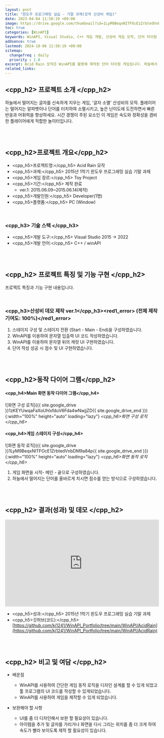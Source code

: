 ```yaml
---
layout: post
title: "윈도우 프로그래밍 실습 - 기말 과제(모작 산성비 게임)"
date: 2023-04-04 11:50:19 +09:00
image: https://drive.google.com/thumbnail?id=1LyM9BeqxNITFOcE1ZrbtedVnbDM9a84p
toc: true
categories: [WinAPI]
keywords: WinAPI, Visual Studio, C++ 게임 개발, 산성비 게임 모작, 단어 타이핑 게임, UI 구현, 문자열 입력/출력
addsence: true
lastmod: 2024-10-06 11:50:19 +09:00
sitemap: 
  changefreq : daily
  priority : 1.0
excerpt: Acid Rain 모작은 WinAPI를 활용해 제작된 단어 타이핑 게임입니다. 하늘에서 떨어지는 단어를 빠르게 입력해 소멸시키고, 속도와 정확성으로 최고 점수에 도전하세요.
related_links:
---
```


## <cpp_h2> 프로젝트 소개 </cpp_h2>

하늘에서 떨어지는 글자를 신속하게 지우는 게임, '글자 소멸' 산성비의 모작. 플레이어는 떨어지는 알파벳이나 단어를 터치하여 소멸시키고, 높은 난이도에 도전하면서 빠른 반응과 어휘력을 향상하세요. 시간 경쟁이 주된 요소인 이 게임은 속도와 정확성을 겸비한 플레이어에게 적합한 놀이터입니다.  

<br>
<br>

## <cpp_h2>프로젝트 개요</cpp_h2>

- <span><cpp_h5>프로젝트명:</cpp_h5> Acid Rain 모작</span>
- <span><cpp_h5>과제:</cpp_h5> 2015년 1학기 윈도우 프로그래밍 실습 기말 과제</span>
- <span><cpp_h5>게임 장르:</cpp_h5> Toy Project</span>
- <span><cpp_h5>기간:</cpp_h5> 제작 완료</span>
    - ver.1: 2015.06.09~2015.06.14(제작)
- <span><cpp_h5>개발인원:</cpp_h5> Developer(1명)</span>
- <span><cpp_h5>플랫폼:</cpp_h5> PC (Window)</span>


<br>

### <cpp_h3> 기술 스택 </cpp_h3>

- <span><cpp_h5>개발 도구:</cpp_h5> Visual Studio 2015 → 2022  </span>
- <span><cpp_h5>개발 언어:</cpp_h5> C++ / winAPI  </span>


<br>
<br>

## <cpp_h2> 프로젝트 특징 및 기능 구현 </cpp_h2>

프로젝트 특징과 기능 구현 내용입니다.

<br>

### <cpp_h3>산성비 데모 제작 ver.1</cpp_h3><red1_error> (전체 제작 기여도: 100%)</red1_error>

1. 스테이지 구성 및 스테이지 전환 (Start - Main - End)을 구성하였습니다.
2. WInAPI를 이용하여 문자열 입출력 UI 코드 작성하였습니다.
3. WinAPI를 이용하여 문자열 뒤의 캐럿 UI 구현하였습니다.
4. 단어 작성 성공 시 점수 및 UI 구현하였습니다.


<br>
<br>

## <cpp_h2>동작 다이어 그램</cpp_h2>

#### **<cpp_h4>Main 화면 동작 다이어 그램</cpp_h4>**

![화면 구성 로직]({{ site.google_drive }}1zKEYUwqaFaXoUhlxfduV6Fda4wNwjjZD{{ site.google_drive_end }}){:width="100%" height="auto" loading="lazy"}
*<cpp_h6>화면 구성 로직</cpp_h6>*

#### **<cpp_h4>게임 스테이지 구성</cpp_h4>**

![화면 동작 로직]({{ site.google_drive }}1LyM9BeqxNITFOcE1ZrbtedVnbDM9a84p{{ site.google_drive_end }}){:width="100%" height="auto" loading="lazy"}
*<cpp_h6>화면 동작 로직</cpp_h6>*

1. 게임 화면을 시작- 메인 - 끝으로 구성하였습니다.
2. 하늘에서 떨어지는 단어를 올바르게 치시면 점수를 얻는 방식으로 구성하였습니다.

<br>
<br>

## <cpp_h2> 결과(성과) 및 데모 </cpp_h2>

<iframe  width="100%" style="aspect-ratio:16/9" src="https://www.youtube.com/embed/eYwX1WuaEYE" title="산성비(WinAPI)" frameborder="0" allow="accelerometer; autoplay; clipboard-write; encrypted-media; gyroscope; picture-in-picture; web-share" allowfullscreen></iframe>

- <span><cpp_h5>성과:</cpp_h5> 2015년 1학기 윈도우 프로그래밍 실습 기말 과제 </span>
- <span><cpp_h5>깃허브(코드):</cpp_h5> [https://github.com/kj1241/WinAPI_Portfolio/tree/main/WinAPI/AcidRain](https://github.com/kj1241/WinAPI_Portfolio/tree/main/WinAPI/AcidRain)</span>

<br>
<br>

## <cpp_h2> 비고 및 여담 </cpp_h2>

- 배운점
    - WinAPI를 사용하여 간단한 게임 동작 로직을 디자인 설계를 할 수 있게 되었고 툴 프로그램의 UI 코드를 작성할 수 있게되었습니다.
    - WinAPI를 사용하여 게임을 제작할 수 있게 되었습니다.

- 보완해야 할 사항
    - UI를 좀 더 디자인해서 보완 할 필요성이 있습니다.
    - 아이템을 추가 및 글자를 가리거나 화면을 다시 그리는 위치를 좀 더 크게 하여 속도가 빨라 보이도록 제작 할 필요성이 있습니다.